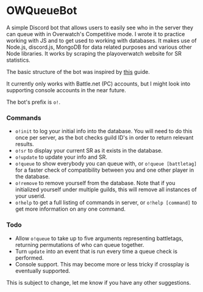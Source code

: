 # OWQueueBot
A simple Discord bot that allows users to easily see who in the server they can queue with in Overwatch's Competitive mode. I wrote it to practice working with JS and to get used to working with databases. It makes use of Node.js, discord.js, MongoDB for data related purposes and various other Node libraries. It works by scraping the playoverwatch website for SR statistics.

The basic structure of the bot was inspired by [this](https://anidiots.guide/) guide.

It currently only works with Battle.net (PC) accounts, but I might look into supporting console accounts in the near future.

The bot's prefix is `o!`.

### Commands
- `o!init` to log your initial info into the database. You will need to do this once per server, as the bot checks guild ID's in order to return relevant results.
- `o!sr` to display your current SR as it exists in the database.
- `o!update` to update your info and SR.
- `o!queue` to show everybody you can queue with, or `o!queue [battletag]` for a faster check of compatibility between you and one other player in the database.
- `o!remove` to remove yourself from the database. Note that if you initialized yourself under multiple guilds, this will remove all instances of your userid.
- `o!help` to get a full listing of commands in server, or `o!help [command]` to get more information on any one command.

### Todo
- Allow `o!queue` to take up to five arguments representing battletags, returning permutations of who can queue together.
- Turn `update` into an event that is run every time a queue check is performed.
- Console support. This may become more or less tricky if crossplay is eventually supported.

This is subject to change, let me know if you have any other suggestions.

